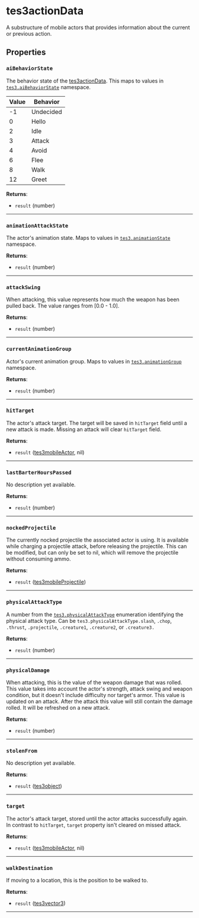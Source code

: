 <!---
	This file is autogenerated. Do not edit this file manually. Your changes will be ignored.
	More information: https://github.com/MWSE/MWSE/tree/master/docs
-->

# tes3actionData

A substructure of mobile actors that provides information about the current or previous action.

## Properties

### `aiBehaviorState`
<div class="search_terms" style="display: none">aibehaviorstate</div>

The behavior state of the [tes3actionData](https://mwse.github.io/MWSE/types/tes3actionData). This maps to values in [`tes3.aiBehaviorState`](https://mwse.github.io/MWSE/references/ai-behavior-states/) namespace.

Value | Behavior
----- | ---------
-1	| Undecided
0	 | Hello
2	 | Idle
3	 | Attack
4	 | Avoid
6	 | Flee
8	 | Walk
12	| Greet

**Returns**:

* `result` (number)

***

### `animationAttackState`
<div class="search_terms" style="display: none">animationattackstate</div>

The actor's animation state. Maps to values in [`tes3.animationState`](https://mwse.github.io/MWSE/references/animation-states/) namespace.

**Returns**:

* `result` (number)

***

### `attackSwing`
<div class="search_terms" style="display: none">attackswing</div>

When attacking, this value represents how much the weapon has been pulled back. The value ranges from [0.0 - 1.0].

**Returns**:

* `result` (number)

***

### `currentAnimationGroup`
<div class="search_terms" style="display: none">currentanimationgroup</div>

Actor's current animation group. Maps to values in [`tes3.animationGroup`](https://mwse.github.io/MWSE/references/animation-groups/) namespace.

**Returns**:

* `result` (number)

***

### `hitTarget`
<div class="search_terms" style="display: none">hittarget</div>

The actor's attack target. The target will be saved in `hitTarget` field until a new attack is made. Missing an attack will clear `hitTarget` field.

**Returns**:

* `result` ([tes3mobileActor](../../types/tes3mobileActor), nil)

***

### `lastBarterHoursPassed`
<div class="search_terms" style="display: none">lastbarterhourspassed</div>

No description yet available.

**Returns**:

* `result` (number)

***

### `nockedProjectile`
<div class="search_terms" style="display: none">nockedprojectile</div>

The currently nocked projectile the associated actor is using. It is available while charging a projectile attack, before releasing the projectile. This can be modified, but can only be set to nil, which will remove the projectile without consuming ammo.

**Returns**:

* `result` ([tes3mobileProjectile](../../types/tes3mobileProjectile))

***

### `physicalAttackType`
<div class="search_terms" style="display: none">physicalattacktype</div>

A number from the [`tes3.physicalAttackType`](https://mwse.github.io/MWSE/references/physical-attack-types/) enumeration identifying the physical attack type. Can be `tes3.physicalAttackType.slash`, `.chop`, `.thrust`, `.projectile`, `.creature1`, `.creature2`, or `.creature3.`

**Returns**:

* `result` (number)

***

### `physicalDamage`
<div class="search_terms" style="display: none">physicaldamage</div>

When attacking, this is the value of the weapon damage that was rolled. This value takes into account the actor's strength, attack swing and weapon condition, but it doesn't include difficulty nor target's armor. This value is updated on an attack. After the attack this value will still contain the damage rolled. It will be refreshed on a new attack.

**Returns**:

* `result` (number)

***

### `stolenFrom`
<div class="search_terms" style="display: none">stolenfrom</div>

No description yet available.

**Returns**:

* `result` ([tes3object](../../types/tes3object))

***

### `target`
<div class="search_terms" style="display: none">target</div>

The actor's attack target, stored until the actor attacks successfully again. In contrast to `hitTarget`, `target` property isn't cleared on missed attack.

**Returns**:

* `result` ([tes3mobileActor](../../types/tes3mobileActor), nil)

***

### `walkDestination`
<div class="search_terms" style="display: none">walkdestination</div>

If moving to a location, this is the position to be walked to.

**Returns**:

* `result` ([tes3vector3](../../types/tes3vector3))

***

